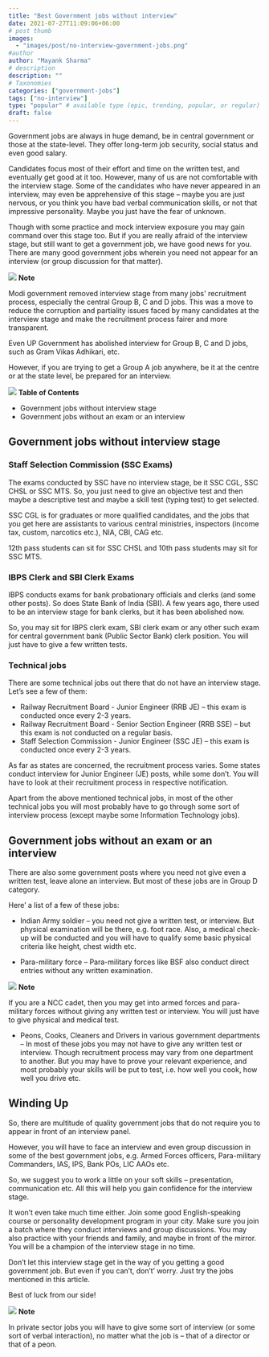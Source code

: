 ```yaml
---
title: "Best Government jobs without interview"
date: 2021-07-27T11:09:06+06:00
# post thumb
images:
  - "images/post/no-interview-government-jobs.png"
#author
author: "Mayank Sharma"
# description
description: ""
# Taxonomies
categories: ["government-jobs"]
tags: ["no-interview"]
type: "popular" # available type (epic, trending, popular, or regular)
draft: false
---
```


Government jobs are always in huge demand, be in central government or those at the state-level. They offer long-term job security, social status and even good salary. 

Candidates focus most of their effort and time on the written test, and eventually get good at it too. However, many of us are not comfortable with the interview stage. Some of the candidates who have never appeared in an interview, may even be apprehensive of this stage – maybe you are just nervous, or you think you have bad verbal communication skills, or not that impressive personality. Maybe you just have the fear of unknown. 

Though with some practice and mock interview exposure you may gain command over this stage too. But if you are really afraid of the interview stage, but still want to get a government job, we have good news for you. There are many good government jobs wherein you need not appear for an interview (or group discussion for that matter). 

<div class="toc-mak">
  <img src="../../../images/pencil.png">
  <b>Note</b><br>

Modi government removed interview stage from many jobs' recruitment process, especially the central Group B, C and D jobs. This was a move to reduce the corruption and partiality issues faced by many candidates at the interview stage and make the recruitment process fairer and more transparent.

Even UP Government has abolished interview for Group B, C and D jobs, such as Gram Vikas Adhikari, etc. 

However, if you are trying to get a Group A job anywhere, be it at the centre or at the state level, be prepared for an interview. 
</div>


<div class="toc-mak">
<img src="../../images/pencil.png">
<b>Table of Contents</b>
<ul>
<li>Government jobs without interview stage</li>
<li>Government jobs without an exam or an interview</li>
</ul>
</div>

## Government jobs without interview stage

### Staff Selection Commission (SSC Exams)

The exams conducted by SSC have no interview stage, be it SSC CGL, SSC CHSL or SSC MTS. So, you just need to give an objective test and then maybe a descriptive test and maybe a skill test (typing test) to get selected. 

SSC CGL is for graduates or more qualified candidates, and the jobs that you get here are assistants to various central ministries, inspectors (income tax, custom, narcotics etc.), NIA, CBI, CAG etc. 

12th pass students can sit for SSC CHSL and 10th pass students may sit for SSC MTS. 

### IBPS Clerk and SBI Clerk Exams

IBPS conducts exams for bank probationary officials and clerks (and some other posts). So does State Bank of India (SBI). A few years ago, there used to be an interview stage for bank clerks, but it has been abolished now. 

So, you may sit for IBPS clerk exam, SBI clerk exam or any other such exam for central government bank (Public Sector Bank) clerk position. You will just have to give a few written tests. 

### Technical jobs

There are some technical jobs out there that do not have an interview stage. Let’s see a few of them:
* Railway Recruitment Board - Junior Engineer (RRB JE) – this exam is conducted once every 2-3 years.
* Railway Recruitment Board - Senior Section Engineer (RRB SSE) – but this exam is not conducted on a regular basis. 
* Staff Selection Commission - Junior Engineer (SSC JE) – this exam is conducted once every 2-3 years.

As far as states are concerned, the recruitment process varies. Some states conduct interview for Junior Engineer (JE) posts, while some don’t. You will have to look at their recruitment process in respective notification. 

Apart from the above mentioned technical jobs, in most of the other technical jobs you will most probably have to go through some sort of interview process (except maybe some Information Technology jobs). 


## Government jobs without an exam or an interview

There are also some government posts where you need not give even a written test, leave alone an interview. But most of these jobs are in Group D category. 

Here’ a list of a few of these jobs:

* Indian Army soldier – you need not give a written test, or interview. But physical examination will be there, e.g. foot race. Also, a medical check-up will be conducted and you will have to qualify some basic physical criteria like height, chest width etc. 

* Para-military force – Para-military forces like BSF also conduct direct entries without any written examination. 

<div class="toc-mak">
  <img src="../../../images/pencil.png">
  <b>Note</b><br>

If you are a NCC cadet, then you may get into armed forces and para-military forces without giving any written test or interview. You will just have to give physical and medical test. 
</div>

* Peons, Cooks, Cleaners and Drivers in various government departments – In most of these jobs you may not have to give any written test or interview. Though recruitment process may vary from one department to another. But you may have to prove your relevant experience, and most probably your skills will be put to test, i.e. how well you cook, how well you drive etc. 


## Winding Up

So, there are multitude of quality government jobs that do not require you to appear in front of an interview panel. 

However, you will have to face an interview and even group discussion in some of the best government jobs, e.g. Armed Forces officers, Para-military Commanders, IAS, IPS, Bank POs, LIC AAOs etc. 

So, we suggest you to work a little on your soft skills – presentation, communication etc. All this will help you gain confidence for the interview stage. 

It won’t even take much time either. Join some good English-speaking course or personality development program in your city. Make sure you join a batch where they conduct interviews and group discussions. You may also practice with your friends and family, and maybe in front of the mirror. You will be a champion of the interview stage in no time.

Don’t let this interview stage get in the way of you getting a good government job. But even if you can’t, don’t’ worry. Just try the jobs mentioned in this article. 

Best of luck from our side! 

<div class="toc-mak">
  <img src="../../../images/pencil.png">
  <b>Note</b><br>

In private sector jobs you will have to give some sort of interview (or some sort of verbal interaction), no matter what the job is – that of a director or that of a peon. 
</div>

